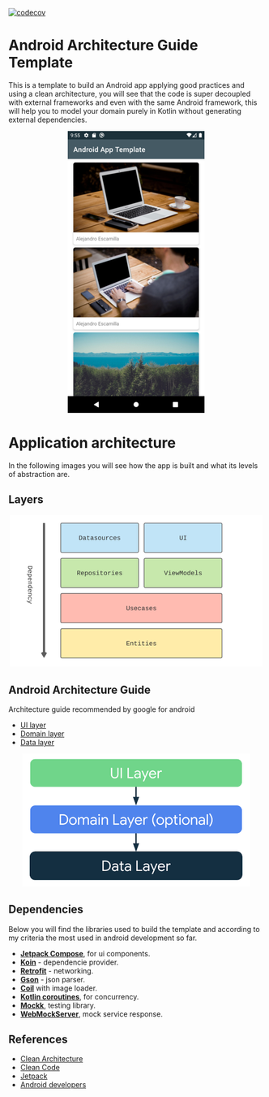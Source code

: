 [![codecov](https://codecov.io/gh/santimattius/android-architecture-guide/branch/master/graph/badge.svg?token=4KNEHBG5ZF)](https://codecov.io/gh/santimattius/android-architecture-guide)

# Android Architecture Guide Template

This is a template to build an Android app applying good practices and using a clean architecture, you will see that the code is super decoupled with external frameworks and even with the same Android framework, this will help you to model your domain purely in Kotlin without generating external dependencies.

<p align="center">
  <img src="https://github.com/santimattius/android-architecture-guide/blob/master/screenshoot/android-clean-arch-capture.png?raw=true" alt="App Capture"/>
</p>


# Application architecture

In the following images you will see how the app is built and what its levels of abstraction are.

## Layers

<p align="center">
  <img width="500" src="https://github.com/santimattius/android-architecture-guide/blob/master/screenshoot/android-clean-arch-general.png?raw=true" alt="general architecture"/>
</p>

## Android Architecture Guide
Architecture guide recommended by google for android
- [UI layer](https://developer.android.com/jetpack/guide/ui-layer)
- [Domain layer](https://developer.android.com/jetpack/guide/domain-layer)
- [Data layer](https://developer.android.com/jetpack/guide/data-layer)

<p align="center">
  <img width="450" src="https://github.com/santimattius/android-architecture-guide/blob/master/screenshoot/android-architecture-guide.png?raw=true" alt="architecture layers"/>
</p>

## Dependencies

Below you will find the libraries used to build the template and according to my criteria the most used in android development so far.

- **[Jetpack Compose](https://developer.android.com/jetpack/compose)**, for ui components.
- **[Koin](https://insert-koin.io/)** - dependencie provider.
- **[Retrofit](https://square.github.io/retrofit/)** - networking.
- **[Gson](https://github.com/google/gson)** - json parser.
- **[Coil](https://coil-kt.github.io/coil/compose/)** with image loader.
- **[Kotlin coroutines](https://kotlinlang.org/docs/reference/coroutines-overview.html)**, for concurrency.
- **[Mockk](https://mockk.io/)**, testing library.
- **[WebMockServer](https://github.com/square/okhttp/tree/master/mockwebserver )**, mock service response. 


## References

 - [Clean Architecture](https://blog.cleancoder.com/uncle-bob/2012/08/13/the-clean-architecture.html)
 - [Clean Code](https://blog.cleancoder.com/)
 - [Jetpack](https://developer.android.com/jetpack?gclid=CjwKCAjw7diEBhB-EiwAskVi13xJGdb6SCxqntF3pNt6JQ4ulvEQsB9JelBK2OIG5P0cePTCcsOksBoCk1sQAvD_BwE&gclsrc=aw.ds)
 - [Android developers](https://developer.android.com/)
